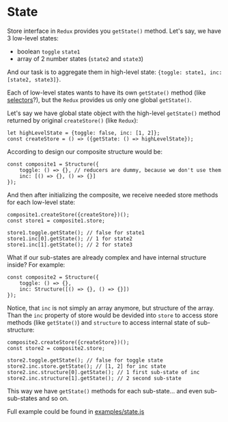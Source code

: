 # State

Store interface in `Redux` provides you `getState()` method.
Let's say, we have 3 low-level states:
- boolean `toggle` `state1`
- array of 2 number states (`state2` and `state3`)

And our task is to aggregate them in high-level state: `{toggle: state1, inc: [state2, state3]}`.

Each of low-level states wants to have its own `getState()` method (like [selectors](https://github.com/reduxjs/reselect)?), but the `Redux` provides us only one global `getState()`.

Let's say we have global state object with the high-level `getState()` method returned by original `createStore()` (like `Redux`):
```
let highLevelState = {toggle: false, inc: [1, 2]};
const createStore = () => ({getState: () => highLevelState});
```
According to design our composite structure would be:
```
const composite1 = Structure({
    toggle: () => {}, // reducers are dummy, because we don't use them
    inc: [() => {}, () => {}]
});
```

And then after initializing the composite, we receive needed store methods for each low-level state:
```
composite1.createStore({createStore})();
const store1 = composite1.store;

store1.toggle.getState(); // false for state1
store1.inc[0].getState(); // 1 for state2
store1.inc[1].getState(); // 2 for state3
```

What if our sub-states are already complex and have internal structure inside? For example:
```
const composite2 = Structure({
    toggle: () => {},
    inc: Structure([() => {}, () => {}])
});
```
Notice, that `inc` is not simply an array anymore, but structure of the array.
Than the `inc` property of store would be devided into `store` to access store methods (like `getState()`) and `structure` to access internal state of sub-structure:
```
composite2.createStore({createStore})();
const store2 = composite2.store;

store2.toggle.getState(); // false for toggle state
store2.inc.store.getState(); // [1, 2] for inc state
store2.inc.structure[0].getState(); // 1 first sub-state of inc
store2.inc.structure[1].getState(); // 2 second sub-state
```
This way we have `getState()` methods for each sub-state... and even sub-sub-states and so on.

Full example could be found in [examples/state.js](../examples/state.js)
